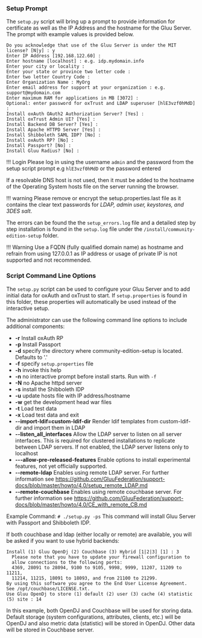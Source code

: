 ### Setup Prompt
The `setup.py` script will bring up a prompt to provide information for 
certificate as well as the IP Address and the hostname for the Gluu Server. 
The prompt with example values is provided below.

```
Do you acknowledge that use of the Gluu Server is under the MIT license? [N|y] : y
Enter IP Address [192.168.122.60] :
Enter hostname [localhost] : e.g. idp.mydomain.info
Enter your city or locality : 
Enter your state or province two letter code : 
Enter two letter Country Code : 
Enter Organization Name : MyOrg
Enter email address for support at your organization : e.g. support@mydomain.com
Enter maximum RAM for applications in MB [3072] :
Optional: enter password for oxTrust and LDAP superuser [hlE3vzf0hMdD] :
Install oxAuth OAuth2 Authorization Server? [Yes] : 
Install oxTrust Admin UI? [Yes] : 
Install Backend DB Server? [Yes] : 
Install Apache HTTPD Server [Yes] : 
Install Shibboleth SAML IDP? [No] : 
Install oxAuth RP? [No] : 
Install Passport? [No] : 
Install Gluu Radius? [No] : 
```
!!! Login
    Please log in using the username `admin` and the password from the setup script prompt e.g `hlE3vzf0hMdD` or the password entered

If a resolvable DNS host is not used, then it must be added to the hostname of the Operating System hosts file on the server running the browser.

!!! warning
    Please remove or encrypt the setup.properties.last file as it contains the clear text passwords for *LDAP, admin user, keystores, and 3DES salt*.

The errors can be found the the `setup_errors.log` file and a detailed step by step installation is found in the `setup.log` file under the `/install/community-edition-setup` folder.

!!! Warning
    Use a FQDN (fully qualified domain name) as hostname and refrain from using 127.0.0.1 as IP address or usage of private IP is not supported and not recommended.

### Script Command Line Options
The `setup.py` script can be used to configure your Gluu Server and to add initial data
for oxAuth and oxTrust to start. If `setup.properties` is found
in this folder, these properties will automatically be used instead of
the interactive setup.

The administrator can use the following command line options to include additional components:

* __-r__ Install oxAuth RP
* __-p__ Install Passport
* __-d__ specify the directory where community-edition-setup is located. Defaults to '.'
* __-f__ specify `setup.properties` file
* __-h__ invoke this help
* __-n__ no interactive prompt before install starts. Run with `-f`
* __-N__ no Apache httpd server
* __-s__ install the Shibboleth IDP
* __-u__ update hosts file with IP address/hostname
* __-w__ get the development head war files
* __-t__ Load test data
* __-x__ Load test data and exit
* __--import-ldif=custom-ldif-dir__ Render ldif templates from custom-ldif-dir and import them in LDAP
* __--listen_all_interfaces__ Allow the LDAP server to listen on all server interfaces. This is required for clustered installations to replicate between LDAP servers. If not enabled, the LDAP server listens only to localhost
* __---allow-pre-released-features__ Enable options to install experimental features, not yet officially supported.
* __--remote-ldap__ Enables using remote LDAP server. For further information see https://github.com/GluuFederation/support-docs/blob/master/howto/4.0/setup_remote_LDAP.md
* __--remote-couchbase__ Enables using remote couchbase server. For further information see https://github.com/GluuFederation/support-docs/blob/master/howto/4.0/CE_with_remote_CB.md


Example Command: `# ./setup.py -ps` This command will install Gluu Server with Passport and Shibboleth IDP.

If both couchbase and ldap (either locally or remote) are available, you will be asked if you want to use hybrid backends:

```
Install (1) Gluu OpenDj (2) Couchbase (3) Hybrid [1|2|3] [1] : 3
  Please note that you have to update your firewall configuration to
  allow connections to the following ports:
  4369, 28091 to 28094, 9100 to 9105, 9998, 9999, 11207, 11209 to 11211,
  11214, 11215, 18091 to 18093, and from 21100 to 21299.
By using this software you agree to the End User License Agreement.
See /opt/couchbase/LICENSE.txt.
Use Gluu OpenDj to store (1) default (2) user (3) cache (4) statistic (5) site : 14
```

In this example, both OpenDJ and Couchbase will be used for storing data. Default storage (system configurations, attributes, clients, etc.) will be OpenDJ and also metric data (statistic) will be stored in OpenDJ. Other data will be stored in Couchbase server.


